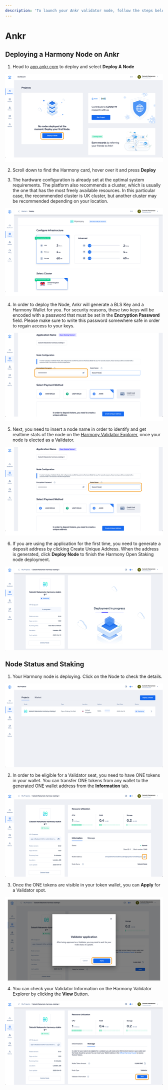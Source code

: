 ```yaml
---
description: 'To launch your Ankr validator node, follow the steps below.'
---
```


# Ankr

## Deploying a Harmony Node on Ankr

1. Head to [app.ankr.com](http://app.ankr.com/) to deploy and select **Deploy A Node**

![](../../.gitbook/assets/image%20%2896%29.png)

2. Scroll down to find the Harmony card, hover over it and press **Deploy** 

3. The hardware configuration is already set at the optimal system requirements. The platform also recommends a cluster, which is usually the one that has the most freely available resources. In this particular case, the recommended cluster is UK cluster, but another cluster may be recommended depending on your location.  


![](../../.gitbook/assets/image%20%2899%29.png)

4. In order to deploy the Node, Ankr will generate a BLS Key and a Harmony Wallet for you. For security reasons, these two keys will be encoded with a password that must be set in the **Encryption Password** field. Please make sure to write this password somewhere safe in order to regain access to your keys.

![](../../.gitbook/assets/image%20%28151%29.png)

5. Next, you need to insert a node name in order to identify and get realtime stats of the node on the [Harmony Validator Explorer](https://staking.harmony.one/validators), once your node is elected as a Validator.

![](../../.gitbook/assets/image%20%2835%29.png)

6. If you are using the application for the first time, you need to generate a deposit address by clicking Create Unique Address. When the address is generated, click **Deploy Node** to finish the Harmony Open Staking node deployment.

![](../../.gitbook/assets/image%20%2871%29.png)

## Node Status and Staking

1. Your Harmony node is deploying. Click on the Node to check the details.

![](../../.gitbook/assets/image%20%2875%29.png)

2. In order to be eligible for a Validator seat, you need to have ONE tokens in your wallet. You can transfer ONE tokens from any wallet to the generated ONE wallet address from the **Information** tab.

![](../../.gitbook/assets/image%20%28149%29.png)

3. Once the ONE tokens are visible in your token wallet, you can **Apply** for a Validator spot.

![](../../.gitbook/assets/image%20%28158%29.png)

4. You can check your Validator Information on the Harmony Validator Explorer by clicking the **View** Button.

![](../../.gitbook/assets/image%20%28148%29.png)

